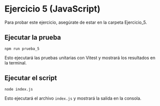 # Ejercicio 5 (JavaScript)

Para probar este ejercicio, asegúrate de estar en la carpeta Ejercicio_5.

## Ejecutar la prueba

```npm run prueba_5 ```

Esto ejecutará las pruebas unitarias con Vitest y mostrará los resultados en la terminal.

## Ejecutar el script

```node index.js ```

Esto ejecutará el archivo `index.js` y mostrará la salida en la consola.